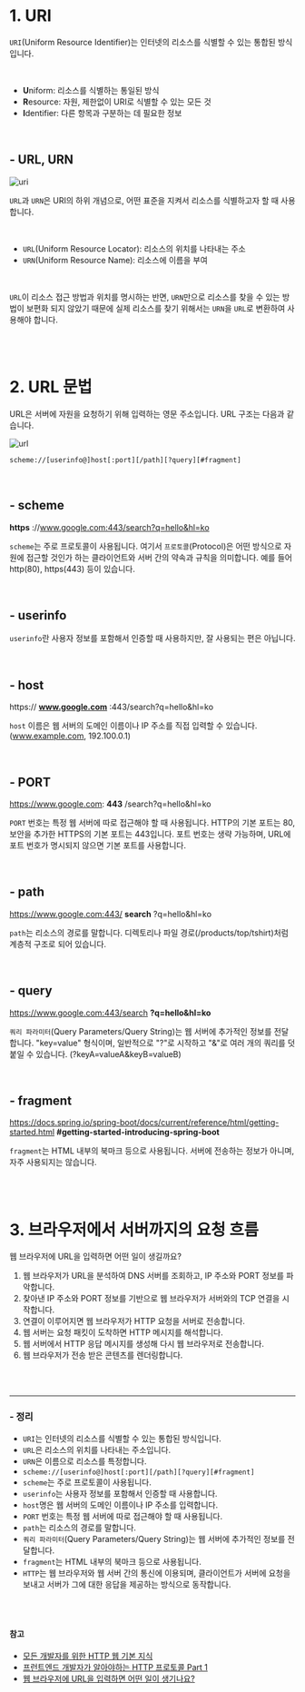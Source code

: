 # 1. URI

`URI`(Uniform Resource Identifier)는 인터넷의 리소스를 식별할 수 있는 통합된 방식입니다.

<br />

- **U**niform: 리소스를 식별하는 통일된 방식
- **R**esource: 자원, 제한없이 URI로 식별할 수 있는 모든 것
- **I**dentifier: 다른 항목과 구분하는 데 필요한 정보

<br />

## - URL, URN

![uri](https://github.com/cona-tus/TIL/assets/90844424/69bbb884-0a0b-487a-80c2-14d26a03dc74)

`URL`과 `URN`은 URI의 하위 개념으로, 어떤 표준을 지켜서 리소스를 식별하고자 할 때 사용합니다.

<br />

- `URL`(Uniform Resource Locator): 리소스의 위치를 나타내는 주소
- `URN`(Uniform Resource Name): 리소스에 이름을 부여

<br />

`URL`이 리소스 접근 방법과 위치를 명시하는 반면, `URN`만으로 리소스를 찾을 수 있는 방법이 보편화 되지 않았기 때문에 실제 리소스를 찾기 위해서는 `URN`을 `URL`로 변환하여 사용해야 합니다.

<br />
<br />

# 2. URL 문법

URL은 서버에 자원을 요청하기 위해 입력하는 영문 주소입니다. URL 구조는 다음과 같습니다.

![url](https://github.com/cona-tus/TIL/assets/90844424/0f59d7d3-73b9-4f87-9d69-8b746017db1e)

```
scheme://[userinfo@]host[:port][/path][?query][#fragment]
```

<br/>

## - scheme

**https** ://www.google.com:443/search?q=hello&hl=ko

`scheme`는 주로 프로토콜이 사용됩니다. 여기서 `프로토콜`(Protocol)은 어떤 방식으로 자원에 접근할 것인가 하는 클라이언트와 서버 간의 약속과 규칙을 의미합니다. 예를 들어 http(80), https(443) 등이 있습니다.

<br/>

## - userinfo

`userinfo`란 사용자 정보를 포함해서 인증할 때 사용하지만, 잘 사용되는 편은 아닙니다.

<br/>

## - host

https:// **www.google.com** :443/search?q=hello&hl=ko

`host` 이름은 웹 서버의 도메인 이름이나 IP 주소를 직접 입력할 수 있습니다. (www.example.com, 192.100.0.1)

<br/>

## - PORT

https://www.google.com: **443** /search?q=hello&hl=ko

`PORT` 번호는 특정 웹 서버에 따로 접근해야 할 때 사용됩니다. HTTP의 기본 포트는 80, 보안을 추가한 HTTPS의 기본 포트는 443입니다. 포트 번호는 생략 가능하며, URL에 포트 번호가 명시되지 않으면 기본 포트를 사용합니다.

<br/>

## - path

https://www.google.com:443/ **search** ?q=hello&hl=ko

`path`는 리소스의 경로를 말합니다. 디렉토리나 파일 경로(/products/top/tshirt)처럼 계층적 구조로 되어 있습니다.

<br/>

## - query

https://www.google.com:443/search **?q=hello&hl=ko**

`쿼리 파라미터`(Query Parameters/Query String)는 웹 서버에 추가적인 정보를 전달합니다. "key=value" 형식이며, 일반적으로 "?"로 시작하고 "&"로 여러 개의 쿼리를 덧붙일 수 있습니다. (?keyA=valueA&keyB=valueB)

<br/>

## - fragment

https://docs.spring.io/spring-boot/docs/current/reference/html/getting-started.html **#getting-started-introducing-spring-boot**

`fragment`는 HTML 내부의 북마크 등으로 사용됩니다. 서버에 전송하는 정보가 아니며, 자주 사용되지는 않습니다.

<br/>
<br/>

# 3. 브라우저에서 서버까지의 요청 흐름

웹 브라우저에 URL을 입력하면 어떤 일이 생길까요?

1. 웹 브라우저가 URL을 분석하여 DNS 서버를 조회하고, IP 주소와 PORT 정보를 파악합니다.
2. 찾아낸 IP 주소와 PORT 정보를 기반으로 웹 브라우저가 서버와의 TCP 연결을 시작합니다.
3. 연결이 이루어지면 웹 브라우저가 HTTP 요청을 서버로 전송합니다.
4. 웹 서버는 요청 패킷이 도착하면 HTTP 메시지를 해석합니다.
5. 웹 서버에서 HTTP 응답 메시지를 생성해 다시 웹 브라우저로 전송합니다.
6. 웹 브라우저가 전송 받은 콘텐츠를 렌더링합니다.

<br/>
<br/>

---

### - 정리

- `URI`는 인터넷의 리소스를 식별할 수 있는 통합된 방식입니다.
- `URL`은 리소스의 위치를 나타내는 주소입니다.
- `URN`은 이름으로 리소스를 특정합니다.
- `scheme://[userinfo@]host[:port][/path][?query][#fragment]`
- `scheme`는 주로 프로토콜이 사용됩니다.
- `userinfo`는 사용자 정보를 포함해서 인증할 때 사용합니다.
- `host`명은 웹 서버의 도메인 이름이나 IP 주소를 입력합니다.
- `PORT` 번호는 특정 웹 서버에 따로 접근해야 할 때 사용됩니다.
- `path`는 리소스의 경로를 말합니다.
- `쿼리 파라미터`(Query Parameters/Query String)는 웹 서버에 추가적인 정보를 전달합니다.
- `fragment`는 HTML 내부의 북마크 등으로 사용됩니다.
- `HTTP`는 웹 브라우저와 웹 서버 간의 통신에 이용되며, 클라이언트가 서버에 요청을 보내고 서버가 그에 대한 응답을 제공하는 방식으로 동작합니다.

<br/>
<br/>

#### 참고

- [모든 개발자를 위한 HTTP 웹 기본 지식](https://inf.run/YWJd '김영한')
- [프런트엔드 개발자가 알아야하는 HTTP 프로토콜 Part 1](https://joshua1988.github.io/web-development/http-part1/#url '캡틴 판교')
- [웹 브라우저에 URL을 입력하면 어떤 일이 생기나요?](https://aws.amazon.com/ko/blogs/korea/what-happens-when-you-type-a-url-into-your-browser/)
